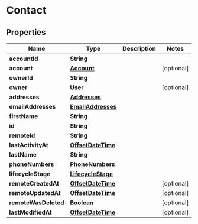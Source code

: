 # Contact

## Properties
Name | Type | Description | Notes
------------ | ------------- | ------------- | -------------
**accountId** | **String** |  | 
**account** | [**Account**](Account.md) |  |  [optional]
**ownerId** | **String** |  | 
**owner** | [**User**](User.md) |  |  [optional]
**addresses** | [**Addresses**](Addresses.md) |  | 
**emailAddresses** | [**EmailAddresses**](EmailAddresses.md) |  | 
**firstName** | **String** |  | 
**id** | **String** |  | 
**remoteId** | **String** |  | 
**lastActivityAt** | [**OffsetDateTime**](OffsetDateTime.md) |  | 
**lastName** | **String** |  | 
**phoneNumbers** | [**PhoneNumbers**](PhoneNumbers.md) |  | 
**lifecycleStage** | [**LifecycleStage**](LifecycleStage.md) |  | 
**remoteCreatedAt** | [**OffsetDateTime**](OffsetDateTime.md) |  |  [optional]
**remoteUpdatedAt** | [**OffsetDateTime**](OffsetDateTime.md) |  |  [optional]
**remoteWasDeleted** | **Boolean** |  |  [optional]
**lastModifiedAt** | [**OffsetDateTime**](OffsetDateTime.md) |  |  [optional]
